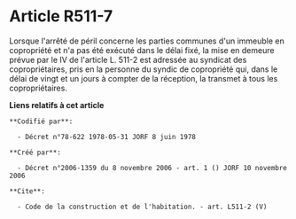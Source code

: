 # Article R511-7

Lorsque l'arrêté de péril concerne les parties communes d'un immeuble en copropriété et n'a pas été exécuté dans le délai
fixé, la mise en demeure prévue par le IV de l'article L. 511-2 est adressée au syndicat des copropriétaires, pris en la
personne du syndic de copropriété qui, dans le délai de vingt et un jours à compter de la réception, la transmet à tous les
copropriétaires.

**Liens relatifs à cet article**

	**Codifié par**:

	  - Décret n°78-622 1978-05-31 JORF 8 juin 1978

	**Créé par**:

	  - Décret n°2006-1359 du 8 novembre 2006 - art. 1 () JORF 10 novembre 2006

	**Cite**:

	  - Code de la construction et de l'habitation. - art. L511-2 (V)
